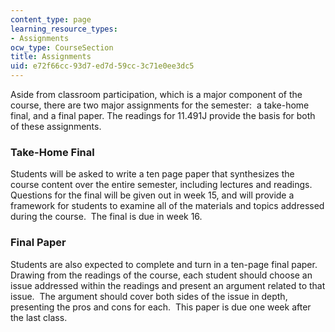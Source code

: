 ```yaml
---
content_type: page
learning_resource_types:
- Assignments
ocw_type: CourseSection
title: Assignments
uid: e72f66cc-93d7-ed7d-59cc-3c71e0ee3dc5
---
```


Aside from classroom participation, which is a major component of the course, there are two major assignments for the semester:  a take-home final, and a final paper. The readings for 11.491J provide the basis for both of these assignments.

### Take-Home Final

Students will be asked to write a ten page paper that synthesizes the course content over the entire semester, including lectures and readings.  Questions for the final will be given out in week 15, and will provide a framework for students to examine all of the materials and topics addressed during the course.  The final is due in week 16.

### Final Paper

Students are also expected to complete and turn in a ten-page final paper. Drawing from the readings of the course, each student should choose an issue addressed within the readings and present an argument related to that issue.  The argument should cover both sides of the issue in depth, presenting the pros and cons for each.  This paper is due one week after the last class.